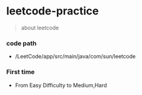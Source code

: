 # leetcode-practice
> about leetcode

### code path
* /LeetCode/app/src/main/java/com/sun/leetcode

### First time
* From Easy Difficulty to Medium,Hard


